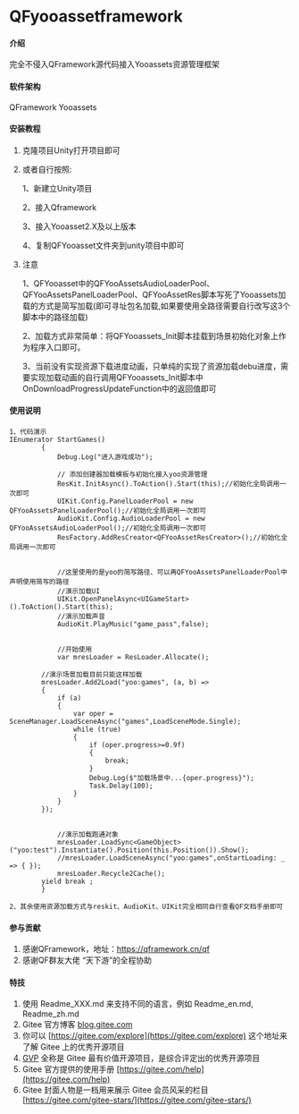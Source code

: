 # QFyooassetframework

#### 介绍
完全不侵入QFramework源代码接入Yooassets资源管理框架

#### 软件架构
QFramework
Yooassets


#### 安装教程

1.  克隆项目Unity打开项目即可

2.  或者自行按照:

    1、新建立Unity项目

    2、接入Qframework

    3、接入Yooasset2.X及以上版本

    4、复制QFYooasset文件夹到unity项目中即可


3.  注意

    1、QFYooasset中的QFYooAssetsAudioLoaderPool、QFYooAssetsPanelLoaderPool、QFYooAssetRes脚本写死了Yooassets加载的方式是简写加载(即可寻址包名加载,如果要使用全路径需要自行改写这3个脚本中的路径加载)

    2、加载方式非常简单：将QFYooassets_Init脚本挂载到场景初始化对象上作为程序入口即可。

    3、当前没有实现资源下载进度动画，只单纯的实现了资源加载debu进度，需要实现加载动画的自行调用QFYooassets_Init脚本中 OnDownloadProgressUpdateFunction中的返回值即可

#### 使用说明
    1、代码演示
    IEnumerator StartGames()
            {
                Debug.Log("进入游戏成功");

                // 添加创建器加载模板与初始化接入yoo资源管理
                ResKit.InitAsync().ToAction().Start(this);//初始化全局调用一次即可
                UIKit.Config.PanelLoaderPool = new QFYooAssetsPanelLoaderPool();//初始化全局调用一次即可
                AudioKit.Config.AudioLoaderPool = new QFYooAssetsAudioLoaderPool();//初始化全局调用一次即可
                ResFactory.AddResCreator<QFYooAssetResCreator>();//初始化全局调用一次即可


                //这里使用的是yoo的简写路径、可以再QFYooAssetsPanelLoaderPool中声明使用简写的路径
                //演示加载UI
                UIKit.OpenPanelAsync<UIGameStart>().ToAction().Start(this);
                //演示加载声音
                AudioKit.PlayMusic("game_pass",false);
                                    

                //开始使用
                var mresLoader = ResLoader.Allocate();

            //演示场景加载目前只能这样加载
            mresLoader.Add2Load("yoo:games", (a, b) =>
            {
                if (a)
                {
                    var oper = SceneManager.LoadSceneAsync("games",LoadSceneMode.Single);
                    while (true)
                    {
                        if (oper.progress>=0.9f)
                        {
                            break;
                        }
                        Debug.Log($"加载场景中...{oper.progress}");
                        Task.Delay(100);
                    }
                }
            });


                //演示加载跑通对象
                mresLoader.LoadSync<GameObject>("yoo:test").Instantiate().Position(this.Position()).Show();
                //mresLoader.LoadSceneAsync("yoo:games",onStartLoading: _ => { });
                mresLoader.Recycle2Cache();
            yield break ;
            }
        
    2、其余使用资源加载方式与reskit、AudioKit、UIKit完全相同自行查看QF文档手册即可

#### 参与贡献

1.  感谢QFramework，地址：https://qframework.cn/qf
2.  感谢QF群友大佬 “天下游”的全程协助



#### 特技

1.  使用 Readme\_XXX.md 来支持不同的语言，例如 Readme\_en.md, Readme\_zh.md
2.  Gitee 官方博客 [blog.gitee.com](https://blog.gitee.com)
3.  你可以 [https://gitee.com/explore](https://gitee.com/explore) 这个地址来了解 Gitee 上的优秀开源项目
4.  [GVP](https://gitee.com/gvp) 全称是 Gitee 最有价值开源项目，是综合评定出的优秀开源项目
5.  Gitee 官方提供的使用手册 [https://gitee.com/help](https://gitee.com/help)
6.  Gitee 封面人物是一档用来展示 Gitee 会员风采的栏目 [https://gitee.com/gitee-stars/](https://gitee.com/gitee-stars/)
